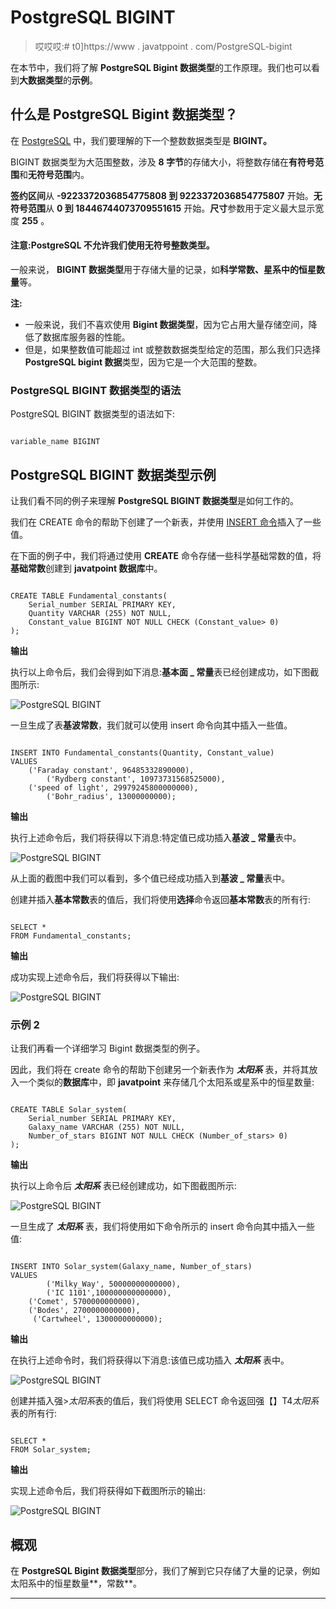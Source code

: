 # PostgreSQL BIGINT

> 哎哎哎:# t0]https://www . javatppoint . com/PostgreSQL-bigint

在本节中，我们将了解 **PostgreSQL Bigint 数据类型**的工作原理。我们也可以看到**大数据类型**的**示例**。

## 什么是 PostgreSQL Bigint 数据类型？

在 [PostgreSQL](https://www.javatpoint.com/postgresql-tutorial) 中，我们要理解的下一个整数数据类型是 **BIGINT。**

BIGINT 数据类型为大范围整数，涉及 **8 字节**的存储大小，将整数存储在**有符号范围**和**无符号范围**内。

**签约区间**从 **-9223372036854775808 到 9223372036854775807** 开始。**无符号范围**从 **0 到 18446744073709551615** 开始。**尺寸**参数用于定义最大显示宽度 **255** 。

#### 注意:PostgreSQL 不允许我们使用无符号整数类型。

一般来说， **BIGINT 数据类型**用于存储大量的记录，如**科学常数、星系中的恒星数量**等。

**注:**

*   一般来说，我们不喜欢使用 **Bigint 数据类型**，因为它占用大量存储空间，降低了数据库服务器的性能。
*   但是，如果整数值可能超过 int 或整数数据类型给定的范围，那么我们只选择 **PostgreSQL bigint 数据**类型，因为它是一个大范围的整数。

### PostgreSQL BIGINT 数据类型的语法

PostgreSQL BIGINT 数据类型的语法如下:

```

variable_name BIGINT

```

## PostgreSQL BIGINT 数据类型示例

让我们看不同的例子来理解 **PostgreSQL BIGINT 数据类型**是如何工作的。

我们在 CREATE 命令的帮助下创建了一个新表，并使用 [INSERT 命令](https://www.javatpoint.com/postgresql-insert)插入了一些值。

在下面的例子中，我们将通过使用 **CREATE** 命令存储一些科学基础常数的值，将**基础常数**创建到 **javatpoint 数据库**中。

```

CREATE TABLE Fundamental_constants(
    Serial_number SERIAL PRIMARY KEY,
    Quantity VARCHAR (255) NOT NULL,
    Constant_value BIGINT NOT NULL CHECK (Constant_value> 0)
);

```

**输出**

执行以上命令后，我们会得到如下消息:**基本面 _ 常量**表已经创建成功，如下图截图所示:

![PostgreSQL BIGINT](img/bc7560ec9f4527152485b84aa25f18f6.png)

一旦生成了表**基波常数**，我们就可以使用 insert 命令向其中插入一些值。

```

INSERT INTO Fundamental_constants(Quantity, Constant_value)
VALUES
	('Faraday constant', 96485332890000),
    	('Rydberg constant', 10973731568525000),
	('speed of light', 29979245800000000),
    	('Bohr_radius', 13000000000);

```

**输出**

执行上述命令后，我们将获得以下消息:特定值已成功插入**基波 _ 常量**表中。

![PostgreSQL BIGINT](img/37c04db582954cb4c5f7b0f262008f65.png)

从上面的截图中我们可以看到，多个值已经成功插入到**基波 _ 常量**表中。

创建并插入**基本常数**表的值后，我们将使用**选择**命令返回**基本常数**表的所有行:

```

SELECT * 
FROM Fundamental_constants;

```

**输出**

成功实现上述命令后，我们将获得以下输出:

![PostgreSQL BIGINT](img/e5a83c728ca6058870563dc3cb6bcd10.png)

### 示例 2

让我们再看一个详细学习 Bigint 数据类型的例子。

因此，我们将在 create 命令的帮助下创建另一个新表作为 ***太阳系*** 表，并将其放入一个类似的**数据库**中，即 **javatpoint** 来存储几个太阳系或星系中的恒星数量:

```

CREATE TABLE Solar_system(
    Serial_number SERIAL PRIMARY KEY,
    Galaxy_name VARCHAR (255) NOT NULL,
    Number_of_stars BIGINT NOT NULL CHECK (Number_of_stars> 0)
);

```

**输出**

执行以上命令后 ***太阳系*** 表已经创建成功，如下图截图所示:

![PostgreSQL BIGINT](img/e9a42b1431ca786a45c7ce557a2be223.png)

一旦生成了 ***太阳系*** 表，我们将使用如下命令所示的 insert 命令向其中插入一些值:

```

INSERT INTO Solar_system(Galaxy_name, Number_of_stars)
VALUES
    	('Milky_Way', 50000000000000),
    	('IC 1101',100000000000000),
	('Comet', 5700000000000),
	('Bodes', 2700000000000), 
   	 ('Cartwheel', 1300000000000);

```

**输出**

在执行上述命令时，我们将获得以下消息:该值已成功插入 ***太阳系*** 表中。

![PostgreSQL BIGINT](img/65fb579f445bd9ac0b5a2f0ed246925a.png)

创建并插入强>*太阳系*表的值后，我们将使用 SELECT 命令返回强【】T4*太阳系*表的所有行:

```

SELECT * 
FROM Solar_system;

```

**输出**

实现上述命令后，我们将获得如下截图所示的输出:

![PostgreSQL BIGINT](img/1ddc00cb21480d573158c4c51715f35a.png)

## 概观

在 **PostgreSQL Bigint 数据类型**部分，我们了解到它只存储了大量的记录，例如太阳系中的恒星数量**，常数**。

* * *